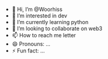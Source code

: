 - 👋 Hi, I’m @Woorhiss
- 👀 I’m interested in dev
- 🌱 I’m currently learning python
- 💞️ I’m looking to collaborate on web3
- 📫 How to reach me letter
- 😄 Pronouns: ...
- ⚡ Fun fact: ...

<!---
Woorhiss/Woorhiss is a ✨ special ✨ repository because its `README.md` (this file) appears on your GitHub profile.
You can click the Preview link to take a look at your changes.
--->
